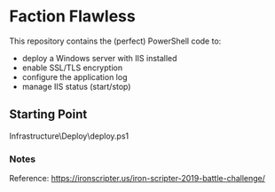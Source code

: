 # Faction Flawless

This repository contains the (perfect) PowerShell code to:
  
  - deploy a Windows server with IIS installed
  - enable SSL/TLS encryption
  - configure the application log
  - manage IIS status (start/stop)

  ## Starting Point

  Infrastructure\Deploy\deploy.ps1

### Notes

Reference: https://ironscripter.us/iron-scripter-2019-battle-challenge/